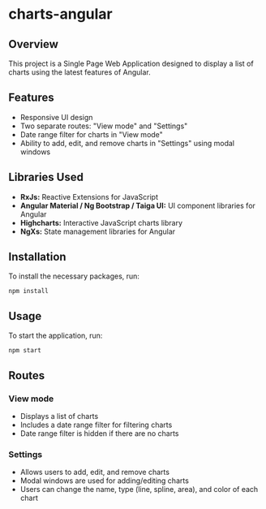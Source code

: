 # charts-angular

## Overview
This project is a Single Page Web Application designed to display a list of charts using the latest features of Angular.

## Features
- Responsive UI design
- Two separate routes: "View mode" and "Settings"
- Date range filter for charts in "View mode"
- Ability to add, edit, and remove charts in "Settings" using modal windows

## Libraries Used
- **RxJs:** Reactive Extensions for JavaScript
- **Angular Material / Ng Bootstrap / Taiga UI:** UI component libraries for Angular
- **Highcharts:** Interactive JavaScript charts library
- **NgXs:** State management libraries for Angular

## Installation
To install the necessary packages, run:
```
npm install
```

## Usage
To start the application, run:
```
npm start
```

## Routes
### View mode
- Displays a list of charts
- Includes a date range filter for filtering charts
- Date range filter is hidden if there are no charts

### Settings
- Allows users to add, edit, and remove charts
- Modal windows are used for adding/editing charts
- Users can change the name, type (line, spline, area), and color of each chart
